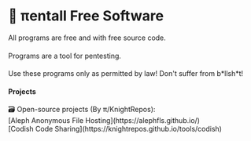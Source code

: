 <h1>👾 πentall Free Software</h1>
  All programs are free and with free source code. <h4></h4>
  Programs are a tool for pentesting.<h4></h4>
 Use these programs only as permitted by law! Don't suffer from b*llsh*t!<h4></h4>

<h4>Projects</h4>
🗃 Open-source projects (By π/KnightRepos):<br/>
    [Aleph Anonymous File Hosting](https://alephfls.github.io/)<br/>
    [Codish Code Sharing](https://knightrepos.github.io/tools/codish)<br/>
    
